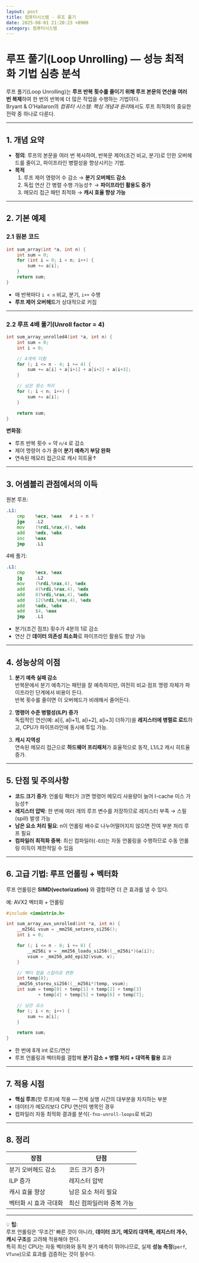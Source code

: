 ```yaml
---
layout: post
title: 컴퓨터시스템 - 루프 풀기
date: 2025-08-01 21:20:23 +0900
category: 컴퓨터시스템
---
```

# 루프 풀기(Loop Unrolling) — 성능 최적화 기법 심층 분석

루프 풀기(Loop Unrolling)는 **루프 반복 횟수를 줄이기 위해 루프 본문의 연산을 여러 번 복제**하여 한 번의 반복에 더 많은 작업을 수행하는 기법이다.  
Bryant & O’Hallaron의 *컴퓨터 시스템: 핵심 개념과 원리*에서도 루프 최적화의 중요한 전략 중 하나로 다룬다.

---

## 1. 개념 요약
- **정의**: 루프의 본문을 여러 번 복사하여, 반복문 제어(조건 비교, 분기)로 인한 오버헤드를 줄이고, 파이프라인 병렬성을 향상시키는 기법.
- **목적**
  1. 루프 제어 명령어 수 감소 → **분기 오버헤드 감소**
  2. 독립 연산 간 병렬 수행 가능성↑ → **파이프라인 활용도 증가**
  3. 메모리 접근 패턴 최적화 → **캐시 효율 향상 가능**

---

## 2. 기본 예제

### 2.1 원본 코드
```c
int sum_array(int *a, int n) {
    int sum = 0;
    for (int i = 0; i < n; i++) {
        sum += a[i];
    }
    return sum;
}
```

- 매 반복마다 `i < n` 비교, 분기, `i++` 수행
- **루프 제어 오버헤드**가 상대적으로 커짐

---

### 2.2 루프 4배 풀기(Unroll factor = 4)
```c
int sum_array_unrolled4(int *a, int n) {
    int sum = 0;
    int i = 0;

    // 4개씩 더함
    for (; i <= n - 4; i += 4) {
        sum += a[i] + a[i+1] + a[i+2] + a[i+3];
    }

    // 남은 원소 처리
    for (; i < n; i++) {
        sum += a[i];
    }

    return sum;
}
```
**변화점**:
- 루프 반복 횟수 = 약 `n/4` 로 감소
- 제어 명령어 수가 줄어 **분기 예측기 부담 완화**
- 연속된 메모리 접근으로 캐시 히트율↑

---

## 3. 어셈블리 관점에서의 이득
원본 루프:
```asm
.L1:
    cmp    %ecx, %eax   # i < n ?
    jge    .L2
    mov    (%rdi,%rax,4), %edx
    add    %edx, %ebx
    inc    %eax
    jmp    .L1
```

4배 풀기:
```asm
.L1:
    cmp    %ecx, %eax
    jg     .L2
    mov    (%rdi,%rax,4), %edx
    add    4(%rdi,%rax,4), %edx
    add    8(%rdi,%rax,4), %edx
    add    12(%rdi,%rax,4), %edx
    add    %edx, %ebx
    add    $4, %eax
    jmp    .L1
```
- 분기(조건 점프) 횟수가 4분의 1로 감소
- 연산 간 **데이터 의존성 최소화**로 파이프라인 활용도 향상 가능

---

## 4. 성능상의 이점
1. **분기 예측 실패 감소**  
   반복문에서 분기 예측기는 패턴을 잘 예측하지만, 여전히 비교·점프 명령 자체가 파이프라인 단계에서 비용이 든다.  
   반복 횟수를 줄이면 이 오버헤드가 비례해서 줄어든다.

2. **명령어 수준 병렬성(ILP) 증가**  
   독립적인 연산(예: a[i], a[i+1], a[i+2], a[i+3] 더하기)을 **레지스터에 병렬로 로드**하고, CPU가 파이프라인에 동시에 투입 가능.

3. **캐시 지역성**  
   연속된 메모리 접근으로 **하드웨어 프리패처**가 효율적으로 동작, L1/L2 캐시 히트율 증가.

---

## 5. 단점 및 주의사항
- **코드 크기 증가**: 언롤링 팩터가 크면 명령어 메모리 사용량이 늘어 I-cache 미스 가능성↑
- **레지스터 압박**: 한 번에 여러 개의 루프 변수를 저장하므로 레지스터 부족 → 스필(spill) 발생 가능
- **남은 요소 처리 필요**: n이 언롤링 배수로 나누어떨어지지 않으면 잔여 부분 처리 루프 필요
- **컴파일러 최적화 중복**: 최신 컴파일러(`-O3`)는 자동 언롤링을 수행하므로 수동 언롤링 이득이 제한적일 수 있음

---

## 6. 고급 기법: 루프 언롤링 + 벡터화
루프 언롤링은 **SIMD(vectorization)** 와 결합하면 더 큰 효과를 낼 수 있다.

예: AVX2 벡터화 + 언롤링
```c
#include <immintrin.h>

int sum_array_avx_unrolled(int *a, int n) {
    __m256i vsum = _mm256_setzero_si256();
    int i = 0;

    for (; i <= n - 8; i += 8) {
        __m256i v = _mm256_loadu_si256((__m256i*)&a[i]);
        vsum = _mm256_add_epi32(vsum, v);
    }

    // 벡터 합을 스칼라로 변환
    int temp[8];
    _mm256_storeu_si256((__m256i*)temp, vsum);
    int sum = temp[0] + temp[1] + temp[2] + temp[3]
            + temp[4] + temp[5] + temp[6] + temp[7];

    // 남은 요소
    for (; i < n; i++) {
        sum += a[i];
    }

    return sum;
}
```
- 한 번에 8개 int 로드/연산
- 루프 언롤링과 벡터화를 결합해 **분기 감소 + 병렬 처리 + 대역폭 활용** 효과

---

## 7. 적용 시점
- **핵심 루프**(핫 루프)에 적용 — 전체 실행 시간의 대부분을 차지하는 부분
- 데이터가 메모리보다 CPU 연산이 병목인 경우  
- 컴파일러 자동 최적화 결과를 분석(`-fno-unroll-loops`로 비교)

---

## 8. 정리
| 장점 | 단점 |
|------|------|
| 분기 오버헤드 감소 | 코드 크기 증가 |
| ILP 증가 | 레지스터 압박 |
| 캐시 효율 향상 | 남은 요소 처리 필요 |
| 벡터화 시 효과 극대화 | 최신 컴파일러와 중복 가능 |

---

💡 **팁**:  
루프 언롤링은 ‘무조건’ 빠른 것이 아니라, **데이터 크기, 메모리 대역폭, 레지스터 개수, 캐시 구조**를 고려해 적용해야 한다.  
특히 최신 CPU는 자동 벡터화와 동적 분기 예측이 뛰어나므로, 실제 **성능 측정**(`perf`, `VTune`)으로 효과를 검증하는 것이 필수다.
